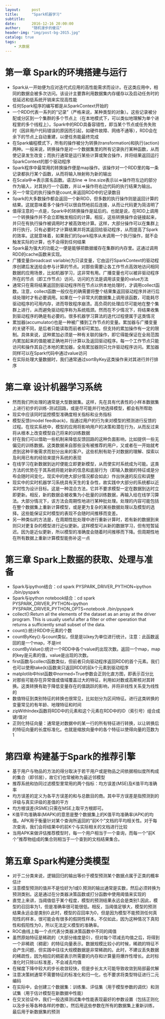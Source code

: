 ```yaml
---
layout:     post
title:      "Spark机器学习"
subtitle:
date:       2016-12-16 20:00:00
author:     "随机漫步的傻瓜"
header-img: "img/post-bg-2015.jpg"
catalog: true
tags:
    - 大数据
---
```


# 第一章 Spark的环境搭建与运行
- Spark从一开始便为应对迭代式应用的高性能需求而设计。在这类应用中，相同的数据会被多次访问。该设计主要靠利用数据集内存缓存以及启动任务时的低延迟和低系统开销来实现高性能
- 任何Spark程序的编写都是从SparkContext开始的
- 一个RDD代表一系列的“记录”（严格来说，某种类型的对象）。这些记录被分配或分区到一个集群的多个节点上（在本地模式下，可以类似地理解为单个进程里的多个线程上）。Spark中的RDD具备容错性，即当某个节点或任务失败时（因非用户代码错误的原因而引起，如硬件故障、网络不通等），RDD会在余下的节点上自动重建，以便任务能最终完成
- 在Spark编程模式下，所有的操作被分为转换(transformation)和执行(action)两种。一般来说，转换操作是对一个数据集里的所有记录执行某种函数，从而使记录发生改变；而执行通常是运行某些计算或聚合操作，并将结果返回运行SparkContext的那个驱动程序
- Spark程序中最常用的转换操作便是map操作。该操作对一个RDD里的每一条记录都执行某个函数，从而将输入映射称为新的输出
- 在Scala中=>表示匿名函数。语法line => line.size表示以=>操作符左边的部分作为输入，对其执行一个函数，并以=>操作符右边代码的执行结果为输出。
- 另一个常见的执行操作是count,来返回RDD中的记录数目
- Spark的大多数操作都会返回一个新RDD，但多数的执行操作则是返回计算的结果。这就意味着多个操作可以很自然地前后连接，从而让代码更为简洁明了
- 值得注意的一点是，Spark中的转换操作是延后的。也就是说，在RDD上调用一个转换操作并不会立即触发相应的计算。相反，这些转换操作会链接起来，并只在有执行操作被调用时才被高效地计算。这样，大部分操作可以在集群上并行执行，只有必要时才计算结果并将其返回给驱动程序，从而提高了Spark的效率。这就意味着，如果我们的Spark程序从未调用一个执行操作，就不会触发实际的计算，也不会得到任何结果
- Spark最为强大的功能之一便是能够把数据缓存在集群的内存里。这通过调用RDD的cache函数来实现。
- 广播变量(broadcast variable)为只读变量，它由运行SparkContext的驱动程序创建后发送给会参与计算的节点。对那些需要让各工作节点高效地访问相同数据的应用场景，比如机器学习，这非常有用。广播变量也可以被非驱动程序所在的节点（即工作节点）访问，访问的方法是调用该变量的value方法
- 通常只在需将结果返回到驱动程序所在节点以供本地处理时，才调用collect函数。注意，collect函数一般仅在的确需要将整个结果集返回驱动程序并进行后续处理时才有必要调用。如果在一个非常大的数据集上调用该函数，可能耗尽驱动程序的可用内存，进而导致程序崩溃。高负荷的处理应尽可能地在整个集群上进行，从而避免驱动程序称为系统瓶颈。然而在不少情况下，将结果收集到驱动程序的确是有必要的。很多机器学习算法的迭代过程便属于这类情况
- 累加器(accumulator)也是一种被广播到工作节点的变量。累加器与广播变量的关键不同，是后者只能读取而前者却可累加。但支持的累加操作有一定的限制。具体来说，这种累加必须是一种有关联的操作，即它得能保证在全局范围内累加起来的值能被正确地并行计算以及返回驱动程序。每一个工作节点只能访问和操作其自己本地的累加器，全局累加器则只允许驱动程序访问。累加器同样可以在Spark代码中通过value访问
- 在实际处理大量数据时，我们通常通过sortByKey这类操作来对其进行并行排序

# 第二章 设计机器学习系统
- 然而我们所处理的通常是大型数据集。这样，先在具有代表性的小样本数据集上进行初步的训练-测试回路，或是尽可能并行地选择模型，都会有所帮助
- 现实中应该同时监控模型准确度相关指标和业务指标
- 模型反馈(model feedback)，指通过用户的行为来对模型的预测进行反馈的过程。在现实系统中，模型的应用将影响用户的决策和潜在行为，从而反过来将从根本上改变模型自己将来的训练数据
- 好在我们可以借助一些机制来降低反馈回路的这种负面影响，比如提供一些无偏见的训练数据。这类数据来自那些没有被推荐的用户，又或者在一开始就考虑到这种平衡需求而划分出来的客户。这些机制有助于对数据的理解、探索以及利用已有的经验来提升系统的表现
- 在线学习在新数据到达时便能立即更新模型，从而使实时系统成为可能。这类方法的优势在于其系统将能对新的信息和底层行为（即输入数据的特征或是分布会随时间变化，现实中的绝大部分情况都会如此）作出快速的反应和调整
- 现实中的实时机器学习系统具有天生的复杂性，故实践中大部分的系统都以近实时性为设计目标。这是一种混合方法，它并不要求模型一定在数据到达时立即更新。相反，新的数据会被收集为小批量的训练数据，再输入给在线学习算法。大部分情况下，该方法会周期性地进行某种批处理。处理的内容可能包括在整个数据集上重新计算模型，或是更为复杂的某些数据处理以及模型的选择。这些能保证实时模型的表现不会随时间推移而变差。
-  另一种类似的方法是，在周期性批处理中进行重新计算时，若有新的数据到来则只对更复杂的模型进行近似更新。这样模型可从新的数据学习，但有短暂延迟。因为是近似更新，所以模型的准确度会随着时间推移而下降。但周期性地在所有数据上重新计算模型能弥补这一点

# 第三章 Spark上数据的获取、处理与准备
- Spark与ipython结合：cd spark  PYSPARK_DRIVER_PYTHON=ipython ./bin/pyspark
- Spark与ipython notebook结合：cd spark PYSPARK_DRIVER_PYTHON=ipython  PYSPARK_DRIVER_PYTHON_OPTS=notebook ./bin/pyspark
- collect():Return all the elements of the dataset as an array at the driver program. This is usually useful after a filter or other operation that returns a sufficiently small subset of the data.
- count():统计RDD中元素的个数
- countByKey():与count类似，但是是以key为单位进行统计。注意：此函数返回的是一个map，不是int
- countByValue():统计一个RDD中各个value的出现次数。返回一个map，map的key是元素的值，value是出现的次数。
- first函数与collect函数类似，但前者只向驱动程序返回RDD的首个元素。我们也可以使用take(k)函数来只返回RDD的前k个元素到驱动程序
- matplotlib中hist函数中normed=True参数会正则化直方图，即表示百分比
- 对那些可能存在异常值或值域覆盖过大的特征，利用如对数或高斯核对其转换。这类转换有助于降低变量存在的值跳跃的影响，并将非线性关系变为线性的
- 数值特征到类别特征的转换也很常见，比如划分为区间特征。进行这类转换的变量常见的有年龄、地理特征和时间
- zipWithIndex函数将RDD中的元素和这个元素在RDD中的ID（索引号）组合成键/值对
- 正则化特征向量：通常是对数据中的某一行的所有特征进行转换，以让转换后的特征向量的长度标准化。也就是缩放向量中的各个特征以使得向量的范数为1

# 第四章 构建基于Spark的推荐引擎
- 基于用户与物品的方法的得分取决于若干用户或是物品之间依据相似度所构成的集合（即邻居），故它们也常被称为最近邻模型
- 推荐系统和协同过滤模型里常用的两个指标：均方误差(MSE)及K值平均准确率
- 均方误差的定义为各平方误差的和与总数目的商。其中平方误差是指预测到的评级与真实评级的差值的平方
- 均方根误差(RSME)只需在MSE上取平方根即可。
- K值平均准确率(MAPK)的意思是整个数据集上的K值平均准确率(APK)的均值。APK用于衡量针对某个查询所返回的“前K个”文档的平均相关性。对于每次查询，我们会将结果中的前K个与实际相关的文档进行比较
- 当用APK来做评估推荐模型时，每一个用户相当于一个查询，而每一个“前K个”推荐物组成的集合则相当于一个查到的文档结果集合。

# 第五章 Spark构建分类模型
- 对于二分类来说，逻辑回归的输出等价于模型预测某个数据点属于正类的概率估计
- 注意模型预测的值并不是恰好为1或0.预测的输出通常是实数，然后必须转换为预测类别。这是通过在分类器决策函数或打分函数中使用阈值来实现的
- 直觉上来讲，当阈值低于某个程度，模型的预测结果永远会是类别1.因此，模型的召回率为1，但是准确率很可能很低。相反，当阈值足够大，模型的预测结果永远会是类别0.此时，模型的召回率为0，但是因为模型不能预测任何真阳性的样本，很可能会有很多的假阴性样本。不仅如此，因为这种情况下真阳性和假阳性为0，所以无法定义模型的准确率。
- ROC曲线上每一个点代表分类器决策函数中不同的阈值
- 虽然原始特征是稀疏的（大部分维度是0），但对每个项减去均值之后，将得到一个非稀疏（稠密）的特征向量表示。数据规模比较小的时候，稀疏的特征不会产生问题，但实践中往往大规模数据是非常稀疏的。此时，不建议丢失数据的稀疏性，因为相应的稠密表示所需要的内存和计算量将爆炸性增长。此时标准化时只除以标准差，不会减去均值
- 在梯度下降中较大的步长收敛较快，但是步长太大可能导致收敛到局部最优解
- 注意决策树通常不需要特征的标准化和归一化，也不要求将类型特征进行二元编码
- 在实际中，会创建三个数据集：训练集、评估集（用于模型参数的调优）和测试集（用于估计模型在新数据中性能）
- 在交叉验证中，我们一般选择测试集中性能表现最好的参数设置（包括正则化以及步长等各种各样的参数）。然后用这些参数在所有的数据集上重新训练，最后用于新数据集的预测
